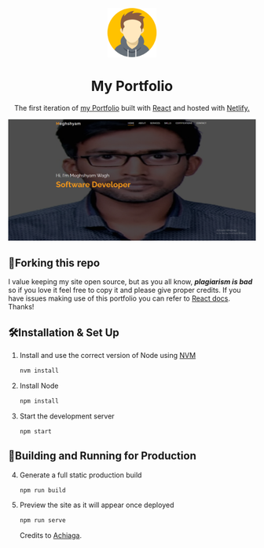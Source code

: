 <!-- @format -->

<div align="center">
  <img alt="Logo" src="public/icon.png" width="100" />
</div>
<h1 align="center">
  My Portfolio
</h1>
<p align="center">
  The first iteration of <a href="https://meghshyam.netlify.app/" target="_blank">my Portfolio</a> built with <a href="https://reactjs.org/" target="_blank">React</a> and hosted with <a href="https://netlify.com/" target="_blank">Netlify.</a>
</p>
</p>
<div align="center">
  <img alt="Demo" src="src/assets/demo.png" />
</div>

## 🍴Forking this repo

I value keeping my site open source, but as you all know, _**plagiarism is bad**_ so if you love it feel free to copy it and please give proper credits. If you have issues making use of this portfolio you can refer to [React docs](https://reactjs.org/docs/getting-started.html). Thanks!

## 🛠Installation & Set Up

1. Install and use the correct version of Node using [NVM](https://github.com/nvm-sh/nvm)

   ```sh
   nvm install
   ```

2. Install Node

   ```sh
   npm install
   ```

3. Start the development server

   ```sh
   npm start
   ```

## 🚀Building and Running for Production

4. Generate a full static production build

   ```sh
   npm run build
   ```

5. Preview the site as it will appear once deployed

   ```sh
   npm run serve
   ```

   Credits to [Achiaga](https://github.com/Achiaga).
